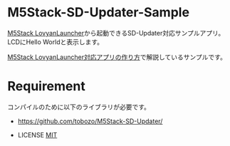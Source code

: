 # M5Stack-SD-Updater-Sample

  [M5Stack LovyanLauncher](https://github.com/lovyan03/M5Stack_LovyanLauncher)から起動できるSD-Updater対応サンプルアプリ。LCDにHello Worldと表示します。

  [M5Stack LovyanLauncher対応アプリの作り方](https://raspberrypi.mongonta.com/howto-make-the-app-compatible-with-m5stack-sd-updater/)で解説しているサンプルです。

# Requirement
コンパイルのために以下のライブラリが必要です。

* https://github.com/tobozo/M5Stack-SD-Updater/

* LICENSE
[MIT](https://github.com/mongonta0716/M5Stack-SDUpdater-example/blob/master/LICENSE)

